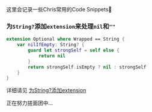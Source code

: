 这里会记录一些Chris常用的Code Snippets🥐

### 为`String?`添加`extension`来处理`nil`和`""`

```swift
extension Optional where Wrapped == String {
    var nilIfEmpty: String? {
        guard let strongSelf = self else {
            return nil
        }
        return strongSelf.isEmpty ? nil : strongSelf
    }
}
```

详细请见 [为String?添加extension](https://github.com/objchris/ChrisDerSwiftCookBook/blob/master/Chris%20der%20Swift%20Cookbook.md#为string加extension)

正在努力搓面团中...